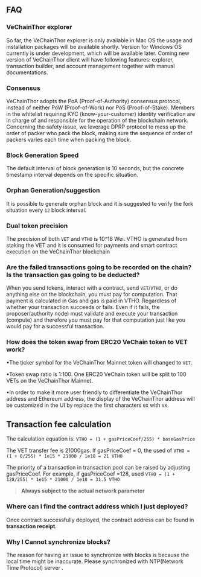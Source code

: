 ## FAQ

### VeChainThor explorer 
So far, the VeChainThor explorer is only available in Mac OS the usage and installation packages will be available shortly. Version for Windows OS currently is under development, which will be available later. Coming new version of VeChainThor client will have following features: explorer, transaction builder, and account management together with manual documentations. 

### Consensus
VeChainThor adopts the PoA (Proof-of-Authority) consensus protocol, instead of neither PoW (Proof-of-Work) nor PoS (Proof-of-Stake). Members in the whitelist requiring KYC (know-your-customer) identity verification are in charge of and responsible for the operation of the blockchain network. Concerning the safety issue, we leverage DPRP protocol to mess up the order of packer who pack the block, making sure the sequence of order of packers varies each time when packing the block. 


### Block Generation Speed
The default interval of block generation is 10 seconds, but the concrete timestamp interval depends on the specific situation.

### Orphan Generation/suggestion 
It is possible to generate orphan block and it is suggested to verify the fork situation every `12` block interval. 

### Dual token precision 
The precision of both `VET` and `VTHO` is 10^18 Wei. VTHO is generated from staking the VET and it is consumed for payments and smart contract execution on the VeChainThor blockchain


### Are the failed transactions going to be recorded on the chain? Is the transaction gas going to be deducted?

When you send tokens, interact with a contract, send `VET`/`VTHO`, or do anything else on the blockchain, you must pay for computation. That payment is calculated in Gas and gas is paid in VTHO. Regardless of whether your transaction succeeds or fails. Even if it fails, the proposer(authority node) must validate and execute your transaction (compute) and therefore you must pay for that computation just like you would pay for a successful transaction.

### How does the token swap from ERC20 VeChain token to VET work?
•The ticker symbol for the VeChainThor Mainnet token will changed to `VET`.

•Token swap ratio is 1:100. One ERC20 VeChain token will be split to 100 VETs on the VeChainThor Mainnet.

•In order to make it more user friendly to differentiate the VeChainThor address and Ethereum address, the display of the VeChainThor address will be customized in the UI by replace the first characters `0X` with `VX`. 

 ## Transaction fee calculation

The calculation equation is:
`VTHO = (1 + gasPriceCoef/255) * baseGasPrice`

The VET transfer fee is 21000gas. If gasPriceCoef = 0, the used of `VTHO = (1 + 0/255) * 1e15 * 21000 / 1e18 = 21 VTHO`

The priority of a transaction in transaction pool can be raised by adjusting gasPriceCoef. For example, if gasPriceCoef =128, used `VTHO = (1 + 128/255) * 1e15 * 21000 / 1e18 = 31.5 VTHO`

>**Always subject to the actual network parameter**

### Where can I find the contract address which I just deployed?
Once contract successfully deployed, the contract address can be found in **transaction receipt**. 

### Why I Cannot synchronize blocks?
The reason for having an issue to synchronize with blocks is because the local time might be inaccurate. Please synchronized with NTP(Network Time Protocol) server . 